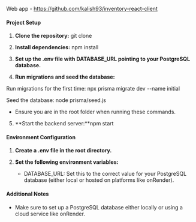 Web app - https://github.com/kalish93/inventory-react-client

#### **Project Setup**

1. **Clone the repository:** git clone

2. **Install dependencies:** npm install

3. **Set up the .env file with DATABASE_URL pointing to your PostgreSQL database.**

4. **Run migrations and seed the database:**

Run migrations for the first time: npx prisma migrate dev --name initial

Seed the database: node prisma/seed.js

- Ensure you are in the root folder when running these commands.

5. **Start the backend server:**npm start

#### **Environment Configuration**

1.  **Create a .env file in the root directory.**
2.  **Set the following environment variables:**

    - DATABASE_URL: Set this to the correct value for your PostgreSQL database (either local or hosted on platforms like onRender).

#### **Additional Notes**

- Make sure to set up a PostgreSQL database either locally or using a cloud service like onRender.
